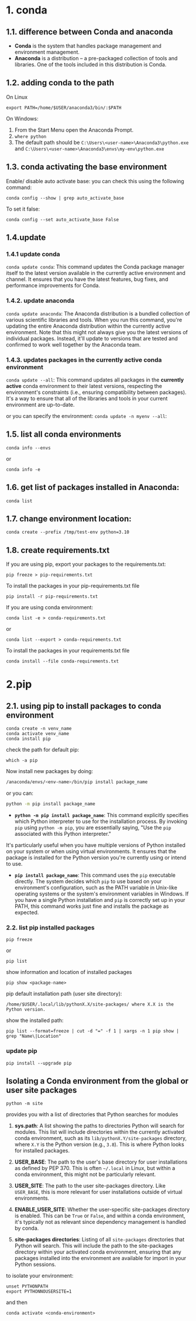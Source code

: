 # 1. conda
## 1.1. difference between Conda and anaconda

- **Conda** is the system that handles package management and environment management.
- **Anaconda** is a distribution – a pre-packaged collection of tools and libraries. One of the tools included in this distribution is Conda.

## 1.2. adding conda to the path

On Linux

`export PATH=/home/$USER/anaconda3/bin/:$PATH`

On Windows: 

1. From the Start Menu open the Anaconda Prompt.
2. `where python`
3. The default path should be `C:\Users\<user-name>\Anaconda3\python.exe` and `C:\Users\<user-name>\Anaconda3\envs\my-env\python.exe`

## 1.3. conda activating the base environment
Enable/ disable auto activate base: you can check this using the following command: 

`conda config --show | grep auto_activate_base`

To set it false: 

`conda config --set auto_activate_base False`

## 1.4.update
 
### 1.4.1 update conda


`conda update conda`: This command updates the Conda package manager itself to the latest version available in the currently active environment and channel. It ensures that you have the latest features, bug fixes, and performance improvements for Conda.

### 1.4.2. update anaconda
`conda update anaconda`: The Anaconda distribution is a bundled collection of various scientific libraries and tools. When you run this command, you're updating the entire Anaconda distribution within the currently active environment. Note that this might not always give you the latest versions of individual packages. Instead, it'll update to versions that are tested and confirmed to work well together by the Anaconda team.

### 1.4.3. updates packages in the currently active conda environment
`conda update --all`: This command updates all packages in the **currently active** conda environment to their latest versions, respecting the environment's constraints (i.e., ensuring compatibility between packages). It's a way to ensure that all of the libraries and tools in your current environment are up-to-date.

or you can specify the environment:  `conda update -n myenv --all`:
   


## 1.5. list all conda environments

`conda info --envs` 

or 

`conda info -e`

## 1.6.  get list of packages installed in Anaconda:

`conda list`


## 1.7. change environment location:

`conda create --prefix /tmp/test-env python=3.10`


## 1.8. create requirements.txt 

If you are using pip, export your packages to the requirements.txt:

`pip freeze > pip-requirements.txt`

To install the packages in your pip-requirements.txt file

`pip install -r pip-requirements.txt`

If you are using conda environment:

`conda list -e > conda-requirements.txt`

or 

`conda list --export > conda-requirements.txt`


To install the packages in your requirements.txt file

`conda install --file conda-requirements.txt`
 
# 2.pip

## 2.1. using pip to install packages to conda environment

```
conda create -n venv_name
conda activate venv_name
conda install pip
```

check the path for default pip: 

`which -a pip`

Now install new packages by doing:

```bash
/anaconda/envs/<env-name>/bin/pip install package_name
```
 
or you can:


```bash
python -m pip install package_name
```

- **`python -m pip install package_name`**:
This command explicitly specifies which Python interpreter to use for the installation process. By invoking `pip` using `python -m pip`, you are essentially saying, "Use the `pip` associated with this Python interpreter."

It's particularly useful when you have multiple versions of Python installed on your system or when using virtual environments. It ensures that the package is installed for the Python version you're currently using or intend to use.


- **`pip install package_name`**:
This command uses the `pip` executable directly. The system decides which `pip` to use based on your environment's configuration, such as the PATH variable in Unix-like operating systems or the system's environment variables in Windows.
If you have a single Python installation and `pip` is correctly set up in your PATH, this command works just fine and installs the package as expected.


###  2.2. list pip installed packages

`pip freeze`

or 

`pip list`



show information and location of installed packages

`pip show <package-name>`


pip default installation path (user site directory):

```
/home/$USER/.local/lib/pythonX.X/site-packages/ where X.X is the Python version.
```

show the installed path: 


```
pip list --format=freeze | cut -d "=" -f 1 | xargs -n 1 pip show | grep "Name\|Location"
```


###  update pip

`pip install --upgrade pip`
 

## Isolating a Conda environment from the global or user site packages


```
python -m site
```

provides you with a list of directories that Python searches for modules


1. **sys.path**: A list showing the paths to directories Python will search for modules. This list will include directories within the currently activated conda environment, such as its `lib/pythonX.Y/site-packages` directory, where `X.Y` is the Python version (e.g., `3.8`). This is where Python looks for installed packages.

2. **USER_BASE**: The path to the user's base directory for user installations as defined by PEP 370. This is often `~/.local` in Linux, but within a conda environment, this might not be particularly relevant.

3. **USER_SITE**: The path to the user site-packages directory. Like `USER_BASE`, this is more relevant for user installations outside of virtual environments.

4. **ENABLE_USER_SITE**: Whether the user-specific site-packages directory is enabled. This can be `True` or `False`, and within a conda environment, it's typically not as relevant since dependency management is handled by conda.

5. **site-packages directories**: Listing of all `site-packages` directories that Python will search. This will include the path to the site-packages directory within your activated conda environment, ensuring that any packages installed into the environment are available for import in your Python sessions.


to isolate your environment:

```
unset PYTHONPATH
export PYTHONNOUSERSITE=1
```
and then 

```
conda activate <conda-environment>
```

